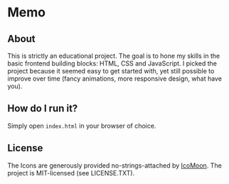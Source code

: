 # Memo

## About

This is strictly an educational project. The goal is to hone my skills in the basic frontend building blocks: HTML, CSS and JavaScript. I picked the project because it seemed easy to get started with, yet still possible to improve over time (fancy animations, more responsive design, what have you). 

## How do I run it?

Simply open <code>index.html</code> in your browser of choice.

## License
The Icons are generously provided no-strings-attached by [IcoMoon](http://icomoon.io/). The project is MIT-licensed (see LICENSE.TXT).
